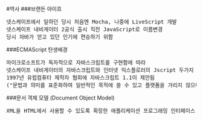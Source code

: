 #역사
###브랜든 아이흐
<pre>
넷스케이프에서 일하던 당시 처음엔 Mocha, 나중에 LiveScript 개발
넷스케이프 내비게이터 2공식 출시 직전 JavaScript로 이름변경
당시 자바가 얻고 있던 인기에 편승하기 위함
</pre>

###ECMAScript 탄생배경
<pre>
마이크로소프트가 독자적으로 자바스크립트를 구현함에 따라
넷스케이프 내비게이터의 자바스크립트와 인터넷 익스플로러의 Jscript 두가지 자바스크립트 버전이 존재하게 됨
1997년 유럽컴퓨터 제작자 협회에 자바스크립트 1.1이 제안됨
("문법과 의미를 표준화하여 일반적인 목적에 쓸 수 있고 플랫폼을 가리지 않으며 제조사에 중립인 스크립트 언어")
</pre>
###문서 객체 모델 (Document Object Model)
<pre>
XML을 HTML에서 사용할 수 있도록 확장한 애플리케이션 프로그래밍 인터페이스
</pre>
